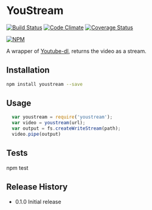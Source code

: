YouStream
=========

[![Build Status](https://travis-ci.org/fand/youstream.svg?branch=master)](https://travis-ci.org/fand/youstream)
[![Code Climate](https://codeclimate.com/github/fand/youstream.png)](https://codeclimate.com/github/fand/youstream)
[![Coverage Status](https://coveralls.io/repos/fand/youstream/badge.png?branch=coveralls)](https://coveralls.io/r/fand/youstream?branch=coveralls)

[![NPM](https://nodei.co/npm/youstream.png?downloads=true&stars=true)](https://nodei.co/npm/youstream/)

A wrapper of [Youtube-dl](http://rg3.github.io/youtube-dl), returns the video as a stream.

## Installation

```bash
npm install youstream --save
```

## Usage

```js
  var youstream = require('youstream');
  var video = youstream(url);
  var output = fs.createWriteStream(path);
  video.pipe(output)
```

## Tests

npm test


## Release History

* 0.1.0 Initial release
